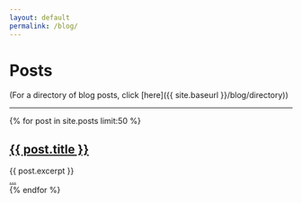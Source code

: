 ```yaml
---
layout: default
permalink: /blog/
---
```


# Posts

(For a directory of blog posts, click [here]({{ site.baseurl }}/blog/directory))

---
<div class="posts">
    {% for post in site.posts limit:50 %}
        <article class="post">
            <h2><a href="{{ site.baseurl }}{{ post.url }}">{{ post.title }}</a></h2>
            <div class="entry">
                {{ post.excerpt }}
            </div>
            <a href="{{ site.baseurl }}{{ post.url }}" class="read-more">...</a>
        </article>
    {% endfor %}
</div>
